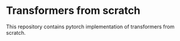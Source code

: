 # Transformers from scratch

This repository contains pytorch implementation of transformers from scratch.
